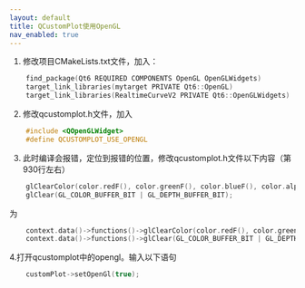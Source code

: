 ```yaml
---
layout: default
title: QCustomPlot使用OpenGL
nav_enabled: true
---
```


1. 修改项目CMakeLists.txt文件，加入：
``` c
    find_package(Qt6 REQUIRED COMPONENTS OpenGL OpenGLWidgets)
    target_link_libraries(mytarget PRIVATE Qt6::OpenGL)
    target_link_libraries(RealtimeCurveV2 PRIVATE Qt6::OpenGLWidgets)
```

2. 修改qcustomplot.h文件，加入
``` c++
    #include <QOpenGLWidget>
    #define QCUSTOMPLOT_USE_OPENGL
```

3. 此时编译会报错，定位到报错的位置，修改qcustomplot.h文件以下内容（第930行左右）
``` c++
    glClearColor(color.redF(), color.greenF(), color.blueF(), color.alphaF());
    glClear(GL_COLOR_BUFFER_BIT | GL_DEPTH_BUFFER_BIT);
```
为
``` c++
    context.data()->functions()->glClearColor(color.redF(), color.greenF(), color.blueF(), color.alphaF());
    context.data()->functions()->glClear(GL_COLOR_BUFFER_BIT | GL_DEPTH_BUFFER_BIT);
```

4.打开qcustomplot中的opengl。输入以下语句
``` c++
    customPlot->setOpenGl(true);
```
